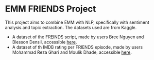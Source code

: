 # EMM FRIENDS Project
This project aims to combine EMM with NLP, specifically with sentiment analysis and topic extraction. 
The datasets used are from Kaggle.
- A dataset of the FREINDS script, made by users Bree Nguyen and Blesson Densil, accessible [here](https://www.kaggle.com/datasets/brzy56/friends-tv-television-scripts-all-dialogue-csv).
- A dataset of th IMDB rating per FRIENDS episode, made by users Mohammad Reza Ghari and Moulik Dhade, accessible [here](https://www.kaggle.com/datasets/rezaghari/friends-series-dataset/data).
